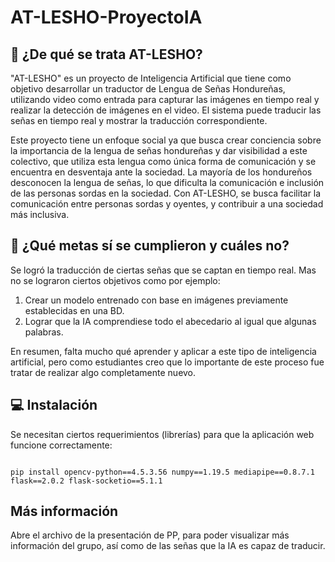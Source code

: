 # AT-LESHO-ProyectoIA

## 👋 ¿De qué se trata AT-LESHO?
"AT-LESHO" es un proyecto de Inteligencia Artificial que tiene como objetivo desarrollar un traductor de Lengua de Señas Hondureñas, utilizando video como entrada para capturar las imágenes en tiempo real y realizar la detección de imágenes en el video. El sistema puede traducir las señas en tiempo real y mostrar la traducción correspondiente.

Este proyecto tiene un enfoque social ya que busca crear conciencia sobre la importancia de la lengua de señas hondureñas y dar visibilidad a este colectivo, que utiliza esta lengua como única forma de comunicación y se encuentra en desventaja ante la sociedad. La mayoría de los hondureños desconocen la lengua de señas, lo que dificulta la comunicación e inclusión de las personas sordas en la sociedad. Con AT-LESHO, se busca facilitar la comunicación entre personas sordas y oyentes, y contribuir a una sociedad más inclusiva.

## 🎯 ¿Qué metas sí se cumplieron y cuáles no?
Se logró la traducción de ciertas señas que se captan en tiempo real. Mas no se lograron ciertos objetivos como por ejemplo:

1. Crear un modelo entrenado con base en imágenes previamente establecidas en una BD.
2. Lograr que la IA comprendiese todo el abecedario al igual que algunas palabras.

En resumen, falta mucho qué aprender y aplicar a este tipo de inteligencia artificial, pero como estudiantes creo que lo importante de este proceso fue tratar de realizar algo completamente nuevo.

## 💻 Instalación

Se necesitan ciertos requerimientos (librerías) para que la aplicación web funcione correctamente:

<pre><code>
pip install opencv-python==4.5.3.56 numpy==1.19.5 mediapipe==0.8.7.1 flask==2.0.2 flask-socketio==5.1.1
</code></pre>

## Más información

Abre el archivo de la presentación de PP, para poder visualizar más información del grupo, así como de las señas que la IA es capaz de traducir.
